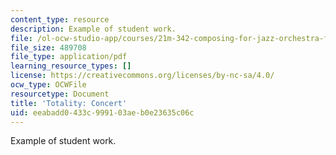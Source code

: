 ```yaml
---
content_type: resource
description: Example of student work.
file: /ol-ocw-studio-app/courses/21m-342-composing-for-jazz-orchestra-fall-2008/eeabadd0433c999103aeb0e23635c06c_totality_conc.pdf
file_size: 489708
file_type: application/pdf
learning_resource_types: []
license: https://creativecommons.org/licenses/by-nc-sa/4.0/
ocw_type: OCWFile
resourcetype: Document
title: 'Totality: Concert'
uid: eeabadd0-433c-9991-03ae-b0e23635c06c
---
```

Example of student work.